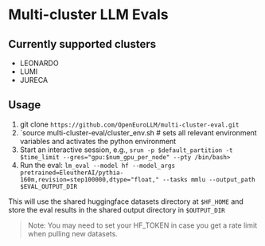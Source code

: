 # Multi-cluster LLM Evals

## Currently supported clusters
- LEONARDO
- LUMI
- JURECA

## Usage

1. git clone `https://github.com/OpenEuroLLM/multi-cluster-eval.git`
2. `source multi-cluster-eval/cluster_env.sh  # sets all relevant environment variables and activates the python environment
3. Start an interactive session, e.g., `srun -p $default_partition -t $time_limit --gres="gpu:$num_gpu_per_node" --pty /bin/bash>`
5. Run the eval: `lm_eval --model hf --model_args pretrained=EleutherAI/pythia-160m,revision=step100000,dtype="float," --tasks mmlu --output_path $EVAL_OUTPUT_DIR`

This will use the shared huggingface datasets directory at `$HF_HOME` and store the eval results in the shared output directory in `$OUTPUT_DIR`

> Note: You may need to set your HF_TOKEN in case you get a rate limit when pulling new datasets.
